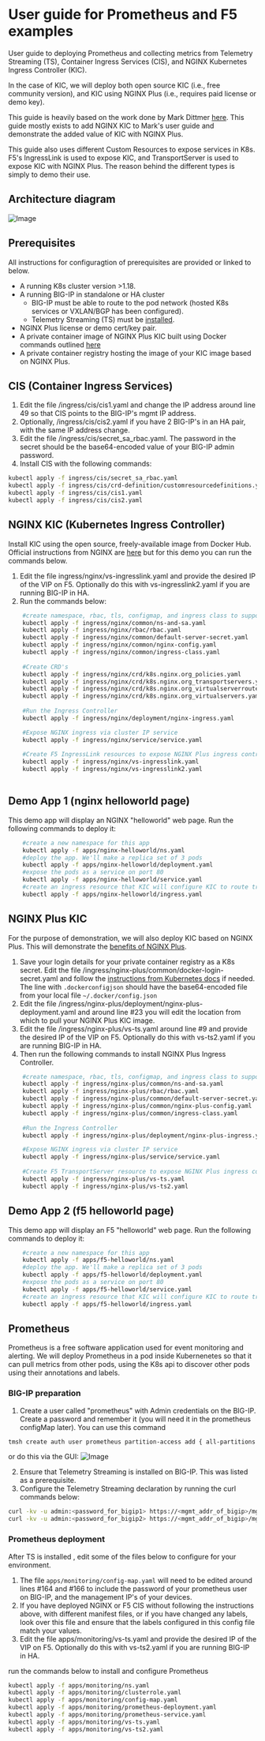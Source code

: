 # User guide for Prometheus and F5 examples
User guide to deploying Prometheus and collecting metrics from Telemetry Streaming (TS), Container Ingress Services (CIS), and NGINX Kubernetes Ingress Controller (KIC).

In the case of KIC, we will deploy both open source KIC (i.e., free community version), and KIC using NGINX Plus (i.e., requires paid license or demo key).

This guide is heavily based on the work done by Mark Dittmer [here](https://github.com/mdditt2000/k8s-bigip-ctlr/tree/main/user_guides/prometheus). This guide mostly exists to add NGINX KIC to Mark's user guide and demonstrate the added value of KIC with NGINX Plus.

This guide also uses different Custom Resources to expose services in K8s. F5's IngressLink is used to expose KIC, and TransportServer is used to expose KIC with NGINX Plus. The reason behind the different types is simply to demo their use.

## Architecture diagram
![Image](images/Prometheus-user-guide.png)

## Prerequisites
All instructions for configuragtion of prerequisites are provided or linked to below.
- A running K8s cluster version >1.18.
- A running BIG-IP in standalone or HA cluster
  - BIG-IP must be able to route to the pod network (hosted K8s services or VXLAN/BGP has been configured).
  - Telemetry Streaming (TS) must be [installed](https://clouddocs.f5.com/products/extensions/f5-telemetry-streaming/latest/installation.html).
- NGINX Plus license or demo cert/key pair.
- A private container image of NGINX Plus KIC built using Docker commands outlined [here](https://docs.nginx.com/nginx-ingress-controller/installation/building-ingress-controller-image/)
- A private container registry hosting the image of your KIC image based on NGINX Plus.

## CIS (Container Ingress Services)
1. Edit the file /ingress/cis/cis1.yaml and change the IP address around line 49 so that CIS points to the BIG-IP's mgmt IP address.
2. Optionally, /ingress/cis/cis2.yaml if you have 2 BIG-IP's in an HA pair, with the same IP address change.
3. Edit the file /ingress/cis/secret_sa_rbac.yaml. The password in the secret should be the base64-encoded value of your BIG-IP admin password.
4. Install CIS with the following commands:
```bash
kubectl apply -f ingress/cis/secret_sa_rbac.yaml
kubectl apply -f ingress/cis/crd-definition/customresourcedefinitions.yaml
kubectl apply -f ingress/cis/cis1.yaml
kubectl apply -f ingress/cis/cis2.yaml
```

## NGINX KIC (Kubernetes Ingress Controller)
Install KIC using the open source, freely-available image from Docker Hub. Official instructions from NGINX are [here](https://docs.nginx.com/nginx-ingress-controller/installation/installation-with-manifests/) but for this demo you can run the commands below.
1. Edit the file ingress/nginx/vs-ingresslink.yaml and provide the desired IP of the VIP on F5. Optionally do this with vs-ingresslink2.yaml if you are running BIG-IP in HA.
2. Run the commands below:
````bash
    #create namespace, rbac, tls, configmap, and ingress class to support KIC
    kubectl apply -f ingress/nginx/common/ns-and-sa.yaml
    kubectl apply -f ingress/nginx/rbac/rbac.yaml
    kubectl apply -f ingress/nginx/common/default-server-secret.yaml
    kubectl apply -f ingress/nginx/common/nginx-config.yaml
    kubectl apply -f ingress/nginx/common/ingress-class.yaml
    
    #Create CRD's
    kubectl apply -f ingress/nginx/crd/k8s.nginx.org_policies.yaml
    kubectl apply -f ingress/nginx/crd/k8s.nginx.org_transportservers.yaml
    kubectl apply -f ingress/nginx/crd/k8s.nginx.org_virtualserverroutes.yaml
    kubectl apply -f ingress/nginx/crd/k8s.nginx.org_virtualservers.yaml
    
    #Run the Ingress Controller
    kubectl apply -f ingress/nginx/deployment/nginx-ingress.yaml

    #Expose NGINX ingress via cluster IP service
    kubectl apply -f ingress/nginx/service/service.yaml
    
    #Create F5 IngressLink resources to expose NGINX Plus ingress controller via F5 BIG-IP
    kubectl apply -f ingress/nginx/vs-ingresslink.yaml
    kubectl apply -f ingress/nginx/vs-ingresslink2.yaml
    
````
## Demo App 1 (nginx helloworld page)
This demo app will display an NGINX "helloworld" web page. Run the following commands to deploy it:
````bash
    #create a new namespace for this app
    kubectl apply -f apps/nginx-helloworld/ns.yaml
    #deploy the app. We'll make a replica set of 3 pods
    kubectl apply -f apps/nginx-helloworld/deployment.yaml
    #expose the pods as a service on port 80
    kubectl apply -f apps/nginx-helloworld/service.yaml
    #create an ingress resource that KIC will configure KIC to route traffic to these pods
    kubectl apply -f apps/nginx-helloworld/ingress.yaml
````

## NGINX Plus KIC
For the purpose of demonstration, we will also deploy KIC based on NGINX Plus. This will demonstrate the [benefits of NGINX Plus](https://www.nginx.com/products/nginx/#compare-versions).
1. Save your login details for your private container registry as a K8s secret. Edit the file /ingress/nginx-plus/common/docker-login-secret.yaml and follow the [instructions from Kubernetes docs](https://kubernetes.io/docs/tasks/configure-pod-container/pull-image-private-registry/) if needed. The line with ```.dockerconfigjson``` should have the base64-encoded file from your local file ```~/.docker/config.json```
2. Edit the file /ingress/nginx-plus/deployment/nginx-plus-deployment.yaml and around line #23 you will edit the location from which to pull your NGINX Plus KIC image.
3. Edit the file /ingress/nginx-plus/vs-ts.yaml around line #9 and provide the desired IP of the VIP on F5. Optionally do this with vs-ts2.yaml if you are running BIG-IP in HA.
4. Then run the following commands to install NGINX Plus Ingress Controller.
````bash
    #create namespace, rbac, tls, configmap, and ingress class to support KIC
    kubectl apply -f ingress/nginx-plus/common/ns-and-sa.yaml
    kubectl apply -f ingress/nginx-plus/rbac/rbac.yaml
    kubectl apply -f ingress/nginx-plus/common/default-server-secret.yaml
    kubectl apply -f ingress/nginx-plus/common/nginx-plus-config.yaml
    kubectl apply -f ingress/nginx-plus/common/ingress-class.yaml
    
    #Run the Ingress Controller
    kubectl apply -f ingress/nginx-plus/deployment/nginx-plus-ingress.yaml

    #Expose NGINX ingress via cluster IP service
    kubectl apply -f ingress/nginx-plus/service/service.yaml
    
    #Create F5 TransportServer resource to expose NGINX Plus ingress controller via F5 BIG-IP
    kubectl apply -f ingress/nginx-plus/vs-ts.yaml
    kubectl apply -f ingress/nginx-plus/vs-ts2.yaml
````

## Demo App 2 (f5 helloworld page)
This demo app will display an F5 "helloworld" web page. Run the following commands to deploy it:
````bash
    #create a new namespace for this app
    kubectl apply -f apps/f5-helloworld/ns.yaml
    #deploy the app. We'll make a replica set of 3 pods
    kubectl apply -f apps/f5-helloworld/deployment.yaml
    #expose the pods as a service on port 80
    kubectl apply -f apps/f5-helloworld/service.yaml
    #create an ingress resource that KIC will configure KIC to route traffic to these pods
    kubectl apply -f apps/f5-helloworld/ingress.yaml
````

## Prometheus
Prometheus is a free software application used for event monitoring and alerting. We will deploy Prometheus in a pod inside Kubernenetes so that it can pull metrics from other pods, using the K8s api to discover other pods using their annotations and labels.

### BIG-IP preparation
1. Create a user called "prometheus" with Admin credentials on the BIG-IP. Create a password and remember it (you will need it in the prometheus configMap later). You can use this command
````bash
tmsh create auth user prometheus partition-access add { all-partitions { role admin } } prompt-for-password
````
or do this via the GUI:
![Image](images/user-add.PNG)

2. Ensure that Telemetry Streaming is installed on BIG-IP. This was listed as a prerequisite.
3. Configure the Telemetry Streaming declaration by running the curl commands below:

````bash
curl -kv -u admin:<password_for_bigip1> https://<mgmt_addr_of_bigip>/mgmt/shared/telemetry/declare -d @apps/monitoring/ts-declaration.json -H "content-type:application/json"
curl -kv -u admin:<password_for_bigip2> https://<mgmt_addr_of_bigip>/mgmt/shared/telemetry/declare -d @apps/monitoring/ts-declaration.json -H "content-type:application/json"
````
### Prometheus deployment
After TS is installed , edit some of the files below to configure for your environment.
1. The file ```apps/monitoring/config-map.yaml``` will need to be edited around lines #164 and #166 to include the password of your prometheus user on BIG-IP, and the management IP's of your devices.
2. If you have deployed NGINX or F5 CIS without following the instructions above, with different manifest files, or if you have changed any labels, look over this file and ensure that the labels configured in this config file match your values.
3. Edit the file apps/monitoring/vs-ts.yaml and provide the desired IP of the VIP on F5. Optionally do this with vs-ts2.yaml if you are running BIG-IP in HA.

run the commands below to install and configure Prometheus

````bash
kubectl apply -f apps/monitoring/ns.yaml
kubectl apply -f apps/monitoring/clusterrole.yaml
kubectl apply -f apps/monitoring/config-map.yaml
kubectl apply -f apps/monitoring/prometheus-deployment.yaml
kubectl apply -f apps/monitoring/prometheus-service.yaml
kubectl apply -f apps/monitoring/vs-ts.yaml
kubectl apply -f apps/monitoring/vs-ts2.yaml
````


